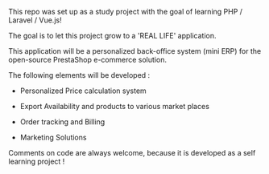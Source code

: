 This repo was set up as a study project with the goal of learning PHP / Laravel / Vue.js!


The goal is to let this project grow to a 'REAL LIFE' application.

This application will be a personalized back-office system (mini ERP)  for the open-source PrestaShop e-commerce solution.

The following elements will be developed :

- Personalized Price calculation system

- Export Availability and products to various market places

- Order tracking and Billing

- Marketing Solutions


Comments on code are always welcome, because it is developed as a self learning project !
